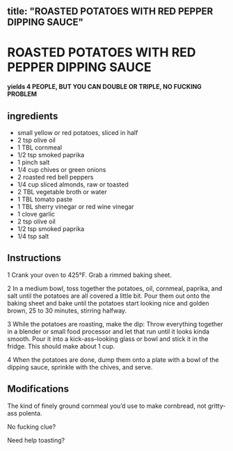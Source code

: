 

title: "ROASTED POTATOES WITH RED PEPPER DIPPING SAUCE"
---
# ROASTED POTATOES WITH RED PEPPER DIPPING SAUCE



#### yields  4 PEOPLE, BUT YOU CAN DOUBLE OR TRIPLE, NO FUCKING PROBLEM


## ingredients
* small yellow or red potatoes, sliced in half 
* 2 tsp olive oil 
* 1 TBL cornmeal 
* 1/2 tsp smoked paprika 
* 1 pinch salt 
* 1/4 cup chives or green onions 
* 2 roasted red bell peppers 
* 1/4 cup sliced almonds, raw or toasted 
* 2 TBL vegetable broth or water 
* 1 TBL tomato paste 
* 1 TBL sherry vinegar or red wine vinegar 
* 1 clove garlic 
* 2 tsp olive oil 
* 1/2 tsp smoked paprika 
* 1/4 tsp salt 



## Instructions
1 Crank your oven to 425°F. Grab a rimmed baking sheet.

2 In a medium bowl, toss together the potatoes, oil, cornmeal, paprika, and salt until the potatoes are all covered a little bit. Pour them out onto the baking sheet and bake until the potatoes start looking nice and golden brown, 25 to 30 minutes, stirring halfway.

3 While the potatoes are roasting, make the dip: Throw everything together in a blender or small food processor and let that run until it looks kinda smooth. Pour it into a kick-ass–looking glass or bowl and stick it in the fridge. This should make about 1 cup.

4 When the potatoes are done, dump them onto a plate with a bowl of the dipping sauce, sprinkle with the chives, and serve.



## Modifications
The kind of finely ground cornmeal you’d use to make cornbread, not gritty-ass polenta.

 No fucking clue?

 Need help toasting?




